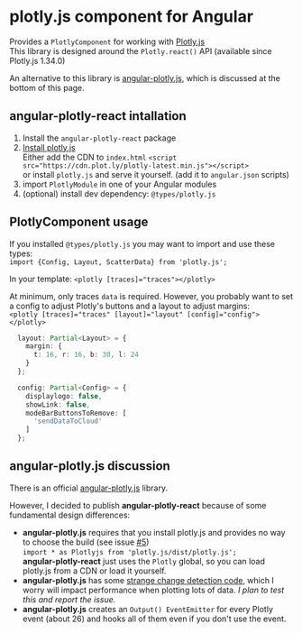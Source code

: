 
# plotly.js component for Angular

Provides a `PlotlyComponent` for working with [Plotly.js](https://plot.ly/javascript/)  
This library is designed around the `Plotly.react()` API (available since Plotly.js 1.34.0)

An alternative to this library is [angular-plotly.js](https://github.com/plotly/angular-plotly.js), which is discussed at the bottom of this page.

## angular-plotly-react intallation

1. Install the `angular-plotly-react` package
2. [Install plotly.js](https://plot.ly/javascript/getting-started/)  
Either add the CDN to `index.html` `<script src="https://cdn.plot.ly/plotly-latest.min.js"></script>`  
or install `plotly.js` and serve it yourself. (add it to `angular.json` scripts)
3. import `PlotlyModule` in one of your Angular modules
4. (optional) install dev dependency: `@types/plotly.js`

## PlotlyComponent usage

If you installed `@types/plotly.js` you may want to import and use these types:  
`import {Config, Layout, ScatterData} from 'plotly.js';`

In your template:
`<plotly [traces]="traces"></plotly>`

At minimum, only traces `data` is required. However, you probably want to set a config to adjust Plotly's buttons and a layout to adjust margins:  
`<plotly [traces]="traces" [layout]="layout" [config]="config"></plotly>`

```typescript
  layout: Partial<Layout> = {
    margin: {
      t: 16, r: 16, b: 30, l: 24
    }
  };

  config: Partial<Config> = {
    displaylogo: false,
    showLink: false,
    modeBarButtonsToRemove: [
      'sendDataToCloud'
    ]
  };
```

## angular-plotly.js discussion
There is an official [angular-plotly.js](https://github.com/plotly/angular-plotly.js) library.

However, I decided to publish **angular-plotly-react** because of some fundamental design differences: 

 * **angular-plotly.js** requires that you install plotly.js and provides no way to choose the build (see issue [#5](https://github.com/plotly/angular-plotly.js/issues/5))  
`import * as Plotlyjs from 'plotly.js/dist/plotly.js';`  
**angular-plotly-react** just uses the `Plotly` global, so you can load plotly.js from a CDN or load it yourself.
 * **angular-plotly.js** has some [strange change detection code](https://github.com/plotly/angular-plotly.js/blob/156ff58ef187267d2c441f7842e572510b06653a/src/app/plotly/plot/plot.component.ts#L234), which I worry will impact performance when plotting lots of data. _I plan to test this and report the issue._
 * **angular-plotly.js** creates an `Output() EventEmitter` for every Plotly event (about 26) and hooks all of them even if you don't use the event.
